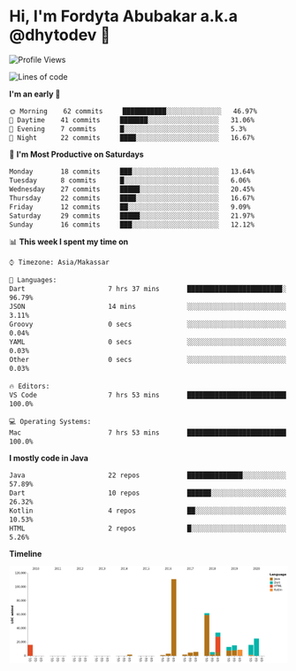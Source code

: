 # Hi, I'm Fordyta Abubakar a.k.a @dhytodev 👋

<!--
**DhytoDev/dhytodev** is a ✨ _special_ ✨ repository because its `README.md` (this file) appears on your GitHub profile.

Here are some ideas to get you started:

- 🔭 I’m currently working on ...
- 🌱 I’m currently learning ...
- 👯 I’m looking to collaborate on ...
- 🤔 I’m looking for help with ...
- 💬 Ask me about ...
- 📫 How to reach me: ...
- 😄 Pronouns: ...
- ⚡ Fun fact: ...
-->

<!--START_SECTION:waka-->
![Profile Views](http://img.shields.io/badge/Profile%20Views-267-blue)

![Lines of code](https://img.shields.io/badge/From%20Hello%20World%20I've%20written-86464%20Lines%20of%20code-blue)

**I'm an early 🐤** 

```text
🌞 Morning    62 commits     ███████████░░░░░░░░░░░░░░   46.97% 
🌆 Daytime    41 commits     ███████░░░░░░░░░░░░░░░░░░   31.06% 
🌃 Evening    7 commits      █░░░░░░░░░░░░░░░░░░░░░░░░   5.3% 
🌙 Night      22 commits     ████░░░░░░░░░░░░░░░░░░░░░   16.67%

```
📅 **I'm Most Productive on Saturdays** 

```text
Monday       18 commits     ███░░░░░░░░░░░░░░░░░░░░░░   13.64% 
Tuesday      8 commits      █░░░░░░░░░░░░░░░░░░░░░░░░   6.06% 
Wednesday    27 commits     █████░░░░░░░░░░░░░░░░░░░░   20.45% 
Thursday     22 commits     ████░░░░░░░░░░░░░░░░░░░░░   16.67% 
Friday       12 commits     ██░░░░░░░░░░░░░░░░░░░░░░░   9.09% 
Saturday     29 commits     █████░░░░░░░░░░░░░░░░░░░░   21.97% 
Sunday       16 commits     ███░░░░░░░░░░░░░░░░░░░░░░   12.12%

```


📊 **This week I spent my time on** 

```text
⌚︎ Timezone: Asia/Makassar

💬 Languages: 
Dart                     7 hrs 37 mins       ████████████████████████░   96.79% 
JSON                     14 mins             ░░░░░░░░░░░░░░░░░░░░░░░░░   3.11% 
Groovy                   0 secs              ░░░░░░░░░░░░░░░░░░░░░░░░░   0.04% 
YAML                     0 secs              ░░░░░░░░░░░░░░░░░░░░░░░░░   0.03% 
Other                    0 secs              ░░░░░░░░░░░░░░░░░░░░░░░░░   0.03%

🔥 Editors: 
VS Code                  7 hrs 53 mins       █████████████████████████   100.0%

💻 Operating Systems: 
Mac                      7 hrs 53 mins       █████████████████████████   100.0%

```

**I mostly code in Java** 

```text
Java                     22 repos            ██████████████░░░░░░░░░░░   57.89% 
Dart                     10 repos            ██████░░░░░░░░░░░░░░░░░░░   26.32% 
Kotlin                   4 repos             ██░░░░░░░░░░░░░░░░░░░░░░░   10.53% 
HTML                     2 repos             █░░░░░░░░░░░░░░░░░░░░░░░░   5.26%

```


**Timeline**

![Chart not found](https://github.com/DhytoDev/DhytoDev/blob/master/charts/bar_graph.png) 


<!--END_SECTION:waka-->
